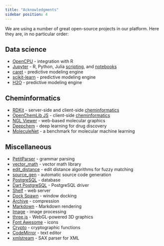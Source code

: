 ```yaml
---
title: "Acknowledgments"
sidebar position: 4
---
```


We are using a number of great open-source projects in our platform. Here they are, in no particular order:

## Data science

* [OpenCPU](https://www.opencpu.org/) - integration with R
* [Jupyter](https://jupyter.org/) - R, Python, Julia [scripting](../compute/scripting/scripting.mdx),
  and [notebooks](../compute/jupyter-notebook.md)
* [caret](https://github.com/topepo/caret/) - predictive modeling engine
* [scikit-learn](https://scikit-learn.org/) - predictive modeling engine
* [H2O](https://github.com/topepo/caret/) - predictive modeling engine

## Cheminformatics

* [RDKit](https://www.rdkit.org/) - server-side and client-side [cheminformatics](../datagrok/solutions/domains/chem/chem.md)
* [OpenChemLib JS](https://github.com/cheminfo/openchemlib-js) -
  client-side [cheminformatics](../datagrok/solutions/domains/chem/chem.md)
* [NGL Viewer](https://nglviewer.org/) - web-based molecular graphics
* [Deepchem](https://deepchem.io/) - deep learning for drug discovery
* [MoleculeNet](https://moleculenet.org/) - a benchmark for molecular machine learning

[//]: # (* [Chemprop]&#40;http://chemprop.csail.mit.edu/&#41; - machine learning for molecular property prediction)

## Miscellaneous

* [PetitParser](https://github.com/petitparser/dart-petitparser) - grammar parsing
* [vector_math](https://github.com/google/vector_math.dart) - vector math library
* [edit_distance](https://pub.dev/packages/edit_distance) - edit distance algorithms for fuzzy matching
* [source_gen](https://github.com/dart-lang/source_gen) - automatic source code generation
* [PostgreSQL](https://www.postgresql.org/) - database
* [Dart PostgreSQL](https://github.com/stablekernel/postgresql-dart) - PostgreSQL driver
* [Shelf](https://github.com/dart-lang/shelf) - web server
* [Dock Spawn](https://github.com/coderespawn/dock-spawn) - window docking
* [Archive](https://github.com/brendan-duncan/archive) - compression
* [Markdown](https://github.com/dart-lang/markdown) - Markdown rendering
* [Image](https://github.com/brendan-duncan/image) - image processing
* [three.js](https://threejs.org) - WebGL-powered 3D graphics
* [Font Awesome](http://fontawesome.io/) - icons
* [Crypto](https://github.com/dart-lang/crypto) - cryptographic functions
* [CodeMirror](https://codemirror.net/) - text editor
* [xmlstream](https://pub.dev/packages/xmlstream) - SAX parser for XML
